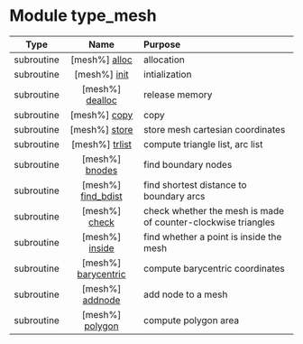 # Module type_mesh

| Type | Name | Purpose |
| :--: | :--: | :---------- |
| subroutine | [mesh%] [alloc](https://github.com/benjaminmenetrier/bump-standalone/tree/master/src/type_mesh.F90#L73) | allocation |
| subroutine | [mesh%] [init](https://github.com/benjaminmenetrier/bump-standalone/tree/master/src/type_mesh.F90#L102) | intialization |
| subroutine | [mesh%] [dealloc](https://github.com/benjaminmenetrier/bump-standalone/tree/master/src/type_mesh.F90#L156) | release memory |
| subroutine | [mesh%] [copy](https://github.com/benjaminmenetrier/bump-standalone/tree/master/src/type_mesh.F90#L191) | copy |
| subroutine | [mesh%] [store](https://github.com/benjaminmenetrier/bump-standalone/tree/master/src/type_mesh.F90#L240) | store mesh cartesian coordinates |
| subroutine | [mesh%] [trlist](https://github.com/benjaminmenetrier/bump-standalone/tree/master/src/type_mesh.F90#L272) | compute triangle list, arc list |
| subroutine | [mesh%] [bnodes](https://github.com/benjaminmenetrier/bump-standalone/tree/master/src/type_mesh.F90#L331) | find boundary nodes |
| subroutine | [mesh%] [find_bdist](https://github.com/benjaminmenetrier/bump-standalone/tree/master/src/type_mesh.F90#L402) | find shortest distance to boundary arcs |
| subroutine | [mesh%] [check](https://github.com/benjaminmenetrier/bump-standalone/tree/master/src/type_mesh.F90#L459) | check whether the mesh is made of counter-clockwise triangles |
| subroutine | [mesh%] [inside](https://github.com/benjaminmenetrier/bump-standalone/tree/master/src/type_mesh.F90#L613) | find whether a point is inside the mesh |
| subroutine | [mesh%] [barycentric](https://github.com/benjaminmenetrier/bump-standalone/tree/master/src/type_mesh.F90#L645) | compute barycentric coordinates |
| subroutine | [mesh%] [addnode](https://github.com/benjaminmenetrier/bump-standalone/tree/master/src/type_mesh.F90#L675) | add node to a mesh |
| subroutine | [mesh%] [polygon](https://github.com/benjaminmenetrier/bump-standalone/tree/master/src/type_mesh.F90#L770) | compute polygon area |
